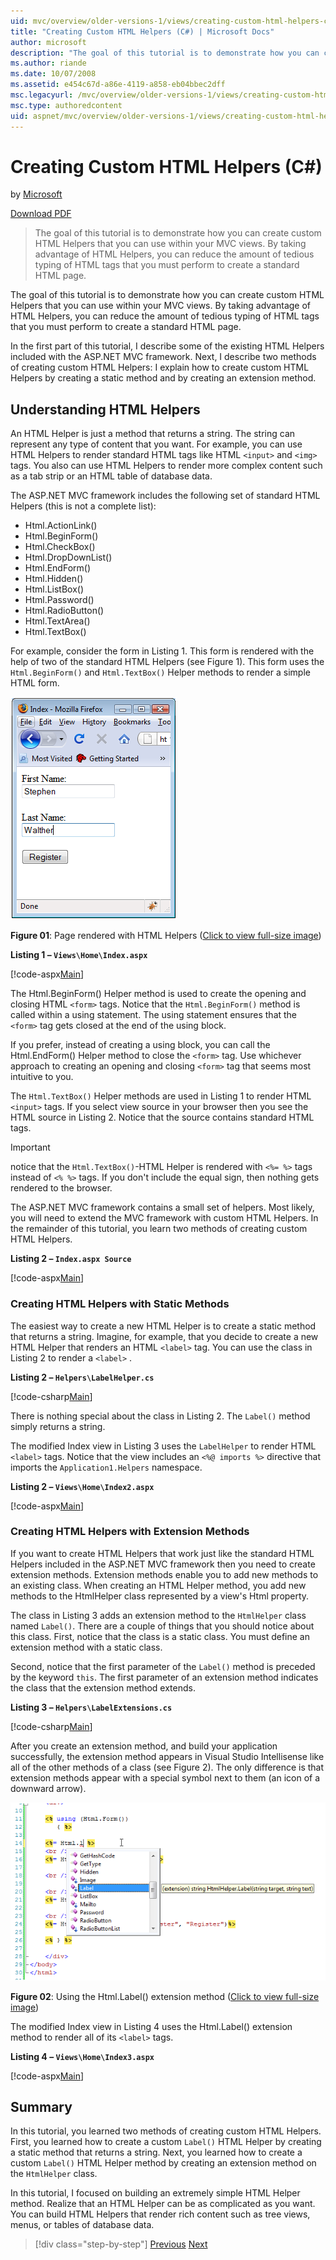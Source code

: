 ```yaml
---
uid: mvc/overview/older-versions-1/views/creating-custom-html-helpers-cs
title: "Creating Custom HTML Helpers (C#) | Microsoft Docs"
author: microsoft
description: "The goal of this tutorial is to demonstrate how you can create custom HTML Helpers that you can use within your MVC views. By taking advantage of HTML Helper..."
ms.author: riande
ms.date: 10/07/2008
ms.assetid: e454c67d-a86e-4119-a858-eb04bbec2dff
msc.legacyurl: /mvc/overview/older-versions-1/views/creating-custom-html-helpers-cs
msc.type: authoredcontent
uid: aspnet/mvc/overview/older-versions-1/views/creating-custom-html-helpers-cs
---
```

Creating Custom HTML Helpers (C#)
====================
by [Microsoft](https://github.com/microsoft)

[Download PDF](http://download.microsoft.com/download/1/1/f/11f721aa-d749-4ed7-bb89-a681b68894e6/ASPNET_MVC_Tutorial_9_CS.pdf)

> The goal of this tutorial is to demonstrate how you can create custom HTML Helpers that you can use within your MVC views. By taking advantage of HTML Helpers, you can reduce the amount of tedious typing of HTML tags that you must perform to create a standard HTML page.


The goal of this tutorial is to demonstrate how you can create custom HTML Helpers that you can use within your MVC views. By taking advantage of HTML Helpers, you can reduce the amount of tedious typing of HTML tags that you must perform to create a standard HTML page.

In the first part of this tutorial, I describe some of the existing HTML Helpers included with the ASP.NET MVC framework. Next, I describe two methods of creating custom HTML Helpers: I explain how to create custom HTML Helpers by creating a static method and by creating an extension method.

## Understanding HTML Helpers

An HTML Helper is just a method that returns a string. The string can represent any type of content that you want. For example, you can use HTML Helpers to render standard HTML tags like HTML `<input>` and `<img>` tags. You also can use HTML Helpers to render more complex content such as a tab strip or an HTML table of database data.

The ASP.NET MVC framework includes the following set of standard HTML Helpers (this is not a complete list):

- Html.ActionLink()
- Html.BeginForm()
- Html.CheckBox()
- Html.DropDownList()
- Html.EndForm()
- Html.Hidden()
- Html.ListBox()
- Html.Password()
- Html.RadioButton()
- Html.TextArea()
- Html.TextBox()

For example, consider the form in Listing 1. This form is rendered with the help of two of the standard HTML Helpers (see Figure 1). This form uses the `Html.BeginForm()` and `Html.TextBox()` Helper methods to render a simple HTML form.


[![Page rendered with HTML Helpers](creating-custom-html-helpers-cs/_static/image2.png)](creating-custom-html-helpers-cs/_static/image1.png)

**Figure 01**: Page rendered with HTML Helpers ([Click to view full-size image](creating-custom-html-helpers-cs/_static/image3.png))


**Listing 1 – `Views\Home\Index.aspx`**

[!code-aspx[Main](creating-custom-html-helpers-cs/samples/sample1.aspx)]

The Html.BeginForm() Helper method is used to create the opening and closing HTML `<form>` tags. Notice that the `Html.BeginForm()` method is called within a using statement. The using statement ensures that the `<form>` tag gets closed at the end of the using block.

If you prefer, instead of creating a using block, you can call the Html.EndForm() Helper method to close the `<form>` tag. Use whichever approach to creating an opening and closing `<form>` tag that seems most intuitive to you.

The `Html.TextBox()` Helper methods are used in Listing 1 to render HTML `<input>` tags. If you select view source in your browser then you see the HTML source in Listing 2. Notice that the source contains standard HTML tags.

> [!IMPORTANT]
> notice that the `Html.TextBox()`-HTML Helper is rendered with `<%= %>` tags instead of `<% %>` tags. If you don't include the equal sign, then nothing gets rendered to the browser.

The ASP.NET MVC framework contains a small set of helpers. Most likely, you will need to extend the MVC framework with custom HTML Helpers. In the remainder of this tutorial, you learn two methods of creating custom HTML Helpers.

**Listing 2 – `Index.aspx Source`**

[!code-aspx[Main](creating-custom-html-helpers-cs/samples/sample2.aspx)]

### Creating HTML Helpers with Static Methods

The easiest way to create a new HTML Helper is to create a static method that returns a string. Imagine, for example, that you decide to create a new HTML Helper that renders an HTML `<label>` tag. You can use the class in Listing 2 to render a `<label>` .

**Listing 2 – `Helpers\LabelHelper.cs`**

[!code-csharp[Main](creating-custom-html-helpers-cs/samples/sample3.cs)]

There is nothing special about the class in Listing 2. The `Label()` method simply returns a string.

The modified Index view in Listing 3 uses the `LabelHelper` to render HTML `<label>` tags. Notice that the view includes an `<%@ imports %>` directive that imports the `Application1.Helpers` namespace.

**Listing 2 – `Views\Home\Index2.aspx`**

[!code-aspx[Main](creating-custom-html-helpers-cs/samples/sample4.aspx)]

### Creating HTML Helpers with Extension Methods

If you want to create HTML Helpers that work just like the standard HTML Helpers included in the ASP.NET MVC framework then you need to create extension methods. Extension methods enable you to add new methods to an existing class. When creating an HTML Helper method, you add new methods to the HtmlHelper class represented by a view's Html property.

The class in Listing 3 adds an extension method to the `HtmlHelper` class named `Label()`. There are a couple of things that you should notice about this class. First, notice that the class is a static class. You must define an extension method with a static class.

Second, notice that the first parameter of the `Label()` method is preceded by the keyword `this`. The first parameter of an extension method indicates the class that the extension method extends.

**Listing 3 – `Helpers\LabelExtensions.cs`**

[!code-csharp[Main](creating-custom-html-helpers-cs/samples/sample5.cs)]

After you create an extension method, and build your application successfully, the extension method appears in Visual Studio Intellisense like all of the other methods of a class (see Figure 2). The only difference is that extension methods appear with a special symbol next to them (an icon of a downward arrow).


[![Using the Html.Label() extension method](creating-custom-html-helpers-cs/_static/image5.png)](creating-custom-html-helpers-cs/_static/image4.png)

**Figure 02**: Using the Html.Label() extension method  ([Click to view full-size image](creating-custom-html-helpers-cs/_static/image6.png))


The modified Index view in Listing 4 uses the Html.Label() extension method to render all of its `<label>` tags.

**Listing 4 – `Views\Home\Index3.aspx`**

[!code-aspx[Main](creating-custom-html-helpers-cs/samples/sample6.aspx)]

## Summary

In this tutorial, you learned two methods of creating custom HTML Helpers. First, you learned how to create a custom `Label()` HTML Helper by creating a static method that returns a string. Next, you learned how to create a custom `Label()` HTML Helper method by creating an extension method on the `HtmlHelper` class.

In this tutorial, I focused on building an extremely simple HTML Helper method. Realize that an HTML Helper can be as complicated as you want. You can build HTML Helpers that render rich content such as tree views, menus, or tables of database data.

> [!div class="step-by-step"]
> [Previous](asp-net-mvc-views-overview-cs.md)
> [Next](using-the-tagbuilder-class-to-build-html-helpers-cs.md)
